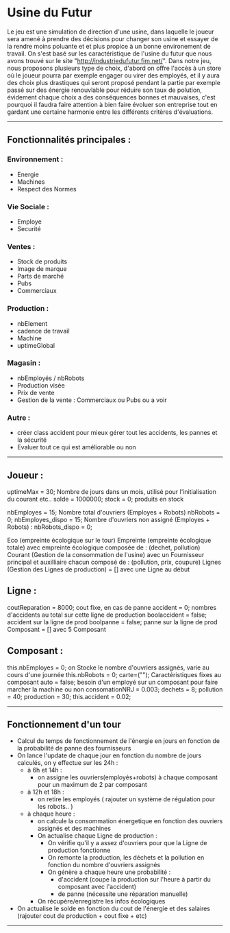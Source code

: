 # Usine du Futur

Le jeu est une simulation de direction d'une usine, dans laquelle le joueur sera amené à prendre des décisions pour changer son usine et essayer de la rendre moins poluante et et plus propice à un bonne environement de travail.
On s'est basé sur les caractéristique de l'usine du futur que nous avons trouvé sur le site "http://industriedufutur.fim.net/".
Dans notre jeu, nous proposons plusieurs type de choix, d'abord on offre l'accès à un store où le joueur pourra par exemple engager ou virer des employés, et il y aura des choix plus drastiques qui seront proposé pendant la partie par exemple passé sur des énergie renouvlable pour réduire son taux de polution, évidement chaque choix a des conséquences bonnes et mauvaises, c'est pourquoi il faudra faire attention à bien faire évoluer son entreprise tout en gardant une certaine harmonie entre les différents critères d'évaluations.

--------------------------------

##  Fonctionnalités principales :

### Environnement :
-    Energie 
-    Machines 
-   Respect des Normes 
### Vie Sociale :
-    Employe 
-    Securité 
### Ventes :
-   Stock de produits
-   Image de marque
-   Parts de marché
-   Pubs
-   Commerciaux 
### Production :
-    nbElement
-    cadence de travail
-    Machine
-    uptimeGlobal
### Magasin :
-   nbEmployés / nbRobots
-   Production visée 
-   Prix de vente
-   Gestion de la vente : Commerciaux ou Pubs ou a voir

### Autre :

- créer class accident pour mieux gérer tout les accidents, les pannes et la sécurité
- Evaluer tout ce qui est améliorable ou non

---------------------------------

## Joueur :

uptimeMax = 30; Nombre de jours dans un mois, utilisé pour l'initialisation du courant etc..
solde = 1000000;
stock = 0; produits en stock

nbEmployes = 15; Nombre total d'ouvriers (Employes + Robots) 
nbRobots = 0;
nbEmployes_dispo = 15; Nombre d'ouvriers non assigné (Employes + Robots) :
nbRobots_dispo = 0;

Eco (empreinte écologique sur le tour)
Empreinte (empreinte écologique totale)
    avec empreinte écologique composée de : (dechet, pollution)
Courant (Gestion de la consommation de l'usine)
    avec un Fournisseur principal et auxilliaire chacun composé de : (pollution, prix, coupure)
Lignes (Gestion des Lignes de production) = [] 
    avec une Ligne au début



## Ligne :

coutReparation = 8000;  cout fixe, en cas de panne
accident = 0; nombres d'accidents au total sur cette ligne de production
boolaccident = false; accident sur la ligne de prod
boolpanne = false; panne sur la ligne de prod
Composant = []
    avec 5 Composant



## Composant :

this.nbEmployes = 0; on Stocke le nombre d'ouvriers assignés, varie au cours d'une journée
this.nbRobots = 0;
carte=("");  Caractéristiques fixes au composant
auto = false; besoin d'un employé sur un composant pour faire marcher la machine ou non
consomationNRJ = 0.003;
dechets = 8;
pollution = 40;
production = 30;
this.accident = 0.02;


-----------------------

## Fonctionnement d'un tour



- Calcul du temps de fonctionnement de l'énergie en jours en fonction 
  de la probabilité de panne des fournisseurs
- On lance l'update de chaque jour en fonction du nombre de jours calculés, 
  on y effectue sur les 24h :
    - à 6h et 14h :
        - on assigne les ouvriers(employés+robots) à chaque composant pour un maximum de 2 par composant
    - à 12h et 18h :
        - on retire les employés ( rajouter un système de régulation pour les robots.. )
    - à chaque heure :
        - on calcule la consommation énergetique en fonction des ouvriers assignés et des machines
        - On actualise chaque Ligne de production :
            - On vérifie qu'il y a assez d'ouvriers pour que la Ligne de production fonctionne
            - On remonte la production, les déchets et la pollution en fonction du nombre d'ouvriers assignés
            - On génère a chaque heure une probabilité :
                - d'accident (coupe la production sur l'heure à partir du composant avec l'accident) 
                - de panne (nécessite une réparation manuelle) 
        - On récupère/enregistre les infos écologiques
- On actualise le solde en fonction du cout de l'énergie et des salaires 
  (rajouter cout de production + cout fixe + etc)

-----------------------------------------------------------------------------------
